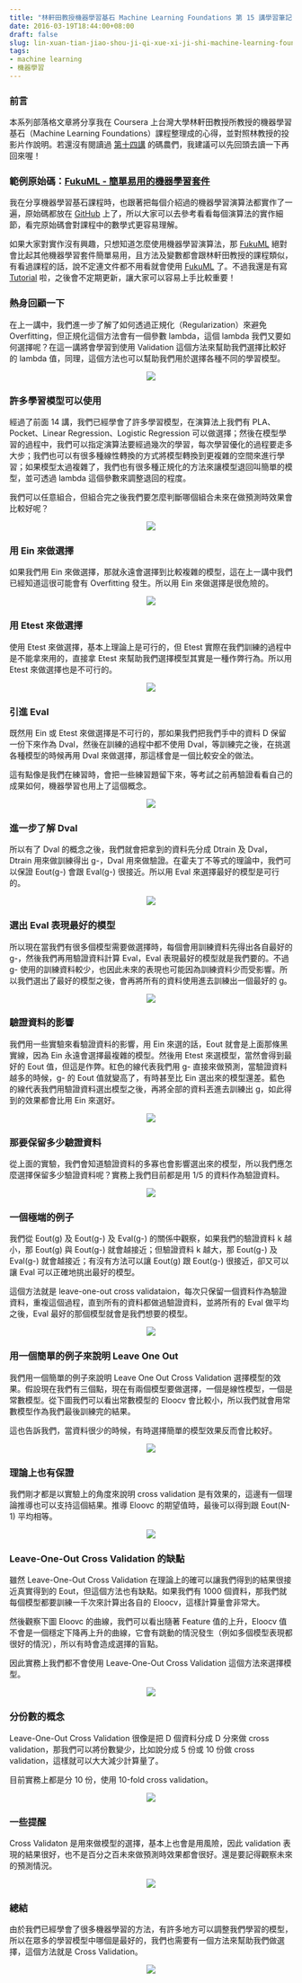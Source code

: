 ```yaml
---
title: "林軒田教授機器學習基石 Machine Learning Foundations 第 15 講學習筆記"
date: 2016-03-19T18:44:00+08:00
draft: false
slug: lin-xuan-tian-jiao-shou-ji-qi-xue-xi-ji-shi-machine-learning-foundations-di-shi-wu-jiang-xue-xi-bi-ji
tags:
- machine learning
- 機器學習
---
```


### 前言

本系列部落格文章將分享我在 Coursera 上台灣大學林軒田教授所教授的機器學習基石（Machine Learning Foundations）課程整理成的心得，並對照林教授的投影片作說明。若還沒有閱讀過 [第十四講](http://blog.fukuball.com/lin-xuan-tian-jiao-shou-ji-qi-xue-xi-ji-shi-machine-learning-foundations-di-shi-si-jiang-xue-xi-bi-ji/) 的碼農們，我建議可以先回頭去讀一下再回來喔！

### 範例原始碼：[FukuML - 簡單易用的機器學習套件](https://github.com/fukuball/fuku-ml)

我在分享機器學習基石課程時，也跟著把每個介紹過的機器學習演算法都實作了一遍，原始碼都放在 [GitHub](https://github.com/fukuball/fuku-ml) 上了，所以大家可以去參考看看每個演算法的實作細節，看完原始碼會對課程中的數學式更容易理解。

如果大家對實作沒有興趣，只想知道怎麼使用機器學習演算法，那 [FukuML](https://github.com/fukuball/fuku-ml) 絕對會比起其他機器學習套件簡單易用，且方法及變數都會跟林軒田教授的課程類似，有看過課程的話，說不定連文件都不用看就會使用 [FukuML](https://github.com/fukuball/fuku-ml) 了。不過我還是有寫 [Tutorial](https://github.com/fukuball/FukuML-Tutorial) 啦，之後會不定期更新，讓大家可以容易上手比較重要！

### 熱身回顧一下

在上一講中，我們進一步了解了如何透過正規化（Regularization）來避免 Overfitting，但正規化這個方法會有一個參數 lambda，這個 lambda 我們又要如何選擇呢？在這一講將會學習到使用 Validation 這個方法來幫助我們選擇比較好的 lambda 值，同理，這個方法也可以幫助我們用於選擇各種不同的學習模型。

<p style="text-align:center">
    <img src="http://static.obeobe.com/image/blog-image/Machine-Learning-Foundations-15-1.png?1">
</p>

### 許多學習模型可以使用

經過了前面 14 講，我們已經學會了許多學習模型，在演算法上我們有 PLA、Pocket、Linear Regression、Logistic Regression 可以做選擇；然後在模型學習的過程中，我們可以指定演算法要經過幾次的學習，每次學習優化的過程要走多大步；我們也可以有很多種線性轉換的方式將模型轉換到更複雜的空間來進行學習；如果模型太過複雜了，我們也有很多種正規化的方法來讓模型退回叫簡單的模型，並可透過 lambda 這個參數來調整退回的程度。

我們可以任意組合，但組合完之後我們要怎麼判斷哪個組合未來在做預測時效果會比較好呢？

<p style="text-align:center">
    <img src="http://static.obeobe.com/image/blog-image/Machine-Learning-Foundations-15-2.png">
</p>

### 用 Ein 來做選擇

如果我們用 Ein 來做選擇，那就永遠會選擇到比較複雜的模型，這在上一講中我們已經知道這很可能會有 Overfitting 發生。所以用 Ein 來做選擇是很危險的。

<p style="text-align:center">
    <img src="http://static.obeobe.com/image/blog-image/Machine-Learning-Foundations-15-3.png">
</p>

### 用 Etest 來做選擇

使用 Etest 來做選擇，基本上理論上是可行的，但 Etest 實際在我們訓練的過程中是不能拿來用的，直接拿 Etest 來幫助我們選擇模型其實是一種作弊行為。所以用 Etest 來做選擇也是不可行的。

<p style="text-align:center">
    <img src="http://static.obeobe.com/image/blog-image/Machine-Learning-Foundations-15-4.png">
</p>

### 引進 Eval

既然用 Ein 或 Etest 來做選擇是不可行的，那如果我們把我們手中的資料 D 保留一份下來作為 Dval，然後在訓練的過程中都不使用 Dval，等訓練完之後，在挑選各種模型的時候再用 Dval 來做選擇，那這樣會是一個比較安全的做法。

這有點像是我們在練習時，會把一些練習題留下來，等考試之前再驗證看看自己的成果如何，機器學習也用上了這個概念。

<p style="text-align:center">
    <img src="http://static.obeobe.com/image/blog-image/Machine-Learning-Foundations-15-5.png">
</p>

### 進一步了解 Dval

所以有了 Dval 的概念之後，我們就會把拿到的資料先分成 Dtrain 及 Dval，Dtrain 用來做訓練得出 g-，Dval 用來做驗證。在霍夫丁不等式的理論中，我們可以保證 Eout(g-) 會跟 Eval(g-) 很接近。所以用 Eval 來選擇最好的模型是可行的。

<p style="text-align:center">
    <img src="http://static.obeobe.com/image/blog-image/Machine-Learning-Foundations-15-6.png">
</p>

### 選出 Eval 表現最好的模型

所以現在當我們有很多個模型需要做選擇時，每個會用訓練資料先得出各自最好的 g-，然後我們再用驗證資料計算 Eval，Eval 表現最好的模型就是我們要的。不過 g- 使用的訓練資料較少，也因此未來的表現也可能因為訓練資料少而受影響。所以我們選出了最好的模型之後，會再將所有的資料使用進去訓練出一個最好的 g。

<p style="text-align:center">
    <img src="http://static.obeobe.com/image/blog-image/Machine-Learning-Foundations-15-7.png">
</p>

### 驗證資料的影響

我們用一些實驗來看驗證資料的影響，用 Ein 來選的話，Eout 就會是上面那條黑實線，因為 Ein 永遠會選擇最複雜的模型。然後用 Etest 來選模型，當然會得到最好的 Eout 值，但這是作弊。紅色的線代表我們用 g- 直接來做預測，當驗證資料越多的時候，g- 的 Eout 值就變高了，有時甚至比 Ein 選出來的模型還差。藍色的線代表我們用驗證資料選出模型之後，再將全部的資料丟進去訓練出 g，如此得到的效果都會比用 Ein 來選好。

<p style="text-align:center">
    <img src="http://static.obeobe.com/image/blog-image/Machine-Learning-Foundations-15-8.png">
</p>

### 那要保留多少驗證資料

從上面的實驗，我們會知道驗證資料的多寡也會影響選出來的模型，所以我們應怎麼選擇保留多少驗證資料呢？實務上我們目前都是用 1/5 的資料作為驗證資料。

<p style="text-align:center">
    <img src="http://static.obeobe.com/image/blog-image/Machine-Learning-Foundations-15-9.png">
</p>

### 一個極端的例子

我們從 Eout(g) 及 Eout(g-) 及 Eval(g-) 的關係中觀察，如果我們的驗證資料 k 越小，那 Eout(g) 與 Eout(g-) 就會越接近；但驗證資料 k 越大，那 Eout(g-) 及 Eval(g-) 就會越接近；有沒有方法可以讓 Eout(g) 跟 Eout(g-) 很接近，卻又可以讓 Eval 可以正確地挑出最好的模型。

這個方法就是 leave-one-out cross validataion，每次只保留一個資料作為驗證資料，重複這個過程，直到所有的資料都做過驗證資料，並將所有的 Eval 做平均之後，Eval 最好的那個模型就會是我們想要的模型。

<p style="text-align:center">
    <img src="http://static.obeobe.com/image/blog-image/Machine-Learning-Foundations-15-10.png">
</p>

### 用一個簡單的例子來說明 Leave One Out

我們用一個簡單的例子來說明 Leave One Out Cross Validation 選擇模型的效果。假設現在我們有三個點，現在有兩個模型要做選擇，一個是線性模型，一個是常數模型。從下圖我們可以看出常數模型的 Eloocv 會比較小，所以我們就會用常數模型作為我們最後訓練完的結果。

這也告訴我們，當資料很少的時候，有時選擇簡單的模型效果反而會比較好。

<p style="text-align:center">
    <img src="http://static.obeobe.com/image/blog-image/Machine-Learning-Foundations-15-11.png">
</p>

### 理論上也有保證

我們剛才都是以實驗上的角度來說明 cross validation 是有效果的，這邊有一個理論推導也可以支持這個結果。推導 Eloovc 的期望值時，最後可以得到跟 Eout(N-1) 平均相等。

<p style="text-align:center">
    <img src="http://static.obeobe.com/image/blog-image/Machine-Learning-Foundations-15-12.png">
</p>

### Leave-One-Out Cross Validation 的缺點

雖然 Leave-One-Out Cross Validation 在理論上的確可以讓我們得到的結果很接近真實得到的 Eout，但這個方法也有缺點。如果我們有 1000 個資料，那我們就每個模型都要訓練一千次來計算出各自的 Eloocv，這樣計算量會非常大。

然後觀察下圖 Eloovc 的曲線，我們可以看出隨著 Feature 值的上升，Eloocv 值不會是一個穩定下降再上升的曲線，它會有跳動的情況發生（例如多個模型表現都很好的情況），所以有時會造成選擇的盲點。

因此實務上我們都不會使用 Leave-One-Out Cross Validation 這個方法來選擇模型。

<p style="text-align:center">
    <img src="http://static.obeobe.com/image/blog-image/Machine-Learning-Foundations-15-13.png">
</p>

### 分份數的概念

Leave-One-Out Cross Validation 很像是把 D 個資料分成 D 分來做 cross validation，那我們可以將份數變少，比如說分成 5 份或 10 份做 cross validation，這樣就可以大大減少計算量了。

目前實務上都是分 10 份，使用 10-fold cross validation。

<p style="text-align:center">
    <img src="http://static.obeobe.com/image/blog-image/Machine-Learning-Foundations-15-14.png">
</p>

### 一些提醒

Cross Validaton 是用來做模型的選擇，基本上也會是用風險，因此 validation 表現的結果很好，也不是百分之百未來做預測時效果都會很好。還是要記得觀察未來的預測情況。

<p style="text-align:center">
    <img src="http://static.obeobe.com/image/blog-image/Machine-Learning-Foundations-15-15.png">
</p>

### 總結

由於我們已經學會了很多機器學習的方法，有許多地方可以調整我們學習的模型，所以在眾多的學習模型中哪個是最好的，我們也需要有一個方法來幫助我們做選擇，這個方法就是 Cross Validation。

<p style="text-align:center">
    <img src="http://static.obeobe.com/image/blog-image/Machine-Learning-Foundations-15-16.png">
</p>
